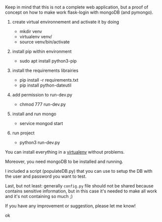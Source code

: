 Keep in mind that this is not a complete web application, but a proof of concept on how to make work flask-login with mongoDB (and pymongo).

1. create virtual environnement and activate it by doing
    - mkdir venv
    - virtualenv venv/
    - source venv/bin/activate

2. install pip within environment
    - sudo apt install python3-pip

3. install the requirements librairies 
    - pip install -r requirements.txt
    - pip install python-dateutil

4. add permission to run-dev.py
    - chmod 777 run-dev.py

5. install and run mongo
    - service mongod start

6. run project
    - python3 run-dev.py


You can install everything in a [virtualenv](https://virtualenv.pypa.io/en/latest/) without problems.

Moreover, you need mongoDB to be installed and running.

I included a script (populateDB.py) that you can use to setup the DB with the user and password you want to test.

Last, but not least: generally `config.py` file should not be shared because contains sensitive information, but in this case it's needed to make all work and it's not containing so much ;)

If you have any improvement or suggestion, please let me know!

ok



